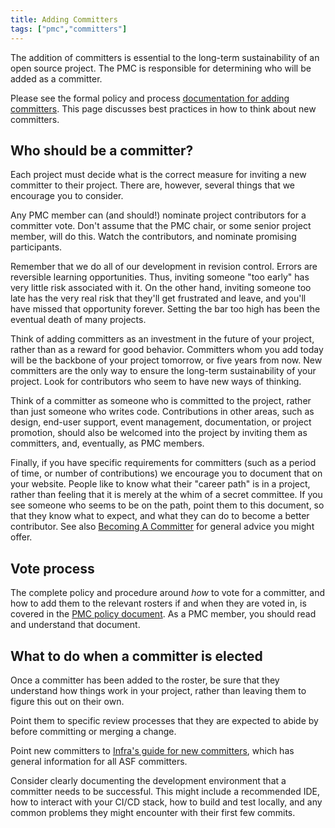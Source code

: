 ```yaml
---
title: Adding Committers
tags: ["pmc","committers"]
---
```


The addition of committers is essential to the long-term 
sustainability of an open source project. The PMC is responsible for
determining who will be added as a committer.

Please see the formal policy and process
[documentation for adding committers](https://www.apache.org/dev/pmc.html#committer-management). 
This page discusses best practices in how to think about new committers.

## Who should be a committer?

Each project must decide what is the correct measure for inviting a new
committer to their project. There are, however, several things that we
encourage you to consider.

Any PMC member can (and should!) nominate project contributors for a
committer vote. Don't assume that the PMC chair, or some senior project
member, will do this. Watch the contributors, and nominate promising
participants.

Remember that we do all of our development in revision control.
Errors are reversible learning opportunities. Thus, inviting someone
"too early" has very little risk associated with it. On the other hand,
inviting someone too late has the very real risk that they'll get
frustrated and leave, and you'll have missed that opportunity forever.
Setting the bar too high has been the eventual death of many projects.

Think of adding committers as an investment in the future of your
project, rather than as a reward for good behavior. Committers whom you
add today will be the backbone of your project tomorrow, or five years
from now. New committers are the only way to ensure the long-term
sustainability of your project. Look for contributors who seem to have
new ways of thinking.

Think of a committer as someone who is committed to the project, rather
than just someone who writes code. Contributions in other areas, such as
design, end-user support, event management, documentation, or project
promotion, should also be welcomed into the project by inviting them as 
committers, and, eventually, as PMC members.

Finally, if you have specific requirements for committers (such as a
period of time, or number of contributions) we encourage you to document
that on your website. People like to know what their "career path" is in
a project, rather than feeling that it is merely at the whim of a
secret committee. If you see someone who seems to be on the path, point
them to this document, so that they know what to expect, and what they
can do to become a better contributor. See also [Becoming A
Committer](https://community.apache.org/contributors/becomingacommitter.html)
for general advice you might offer.

## Vote process

The complete policy and procedure around *how* to vote for a committer,
and how to add them to the relevant rosters if and when they are voted
in, is covered in the [PMC policy
document](https://www.apache.org/dev/pmc.html#committer-management). As
a PMC member, you should read and understand that document.

## What to do when a committer is elected

Once a committer has been added to the roster, be sure that they
understand how things work in your project, rather than leaving them to
figure this out on their own.

Point them to specific review processes that they are expected to abide
by before committing or merging a change.

Point new committers to [Infra's guide for new
committers](https://infra.apache.org/new-committers-guide.html), which
has general information for all ASF committers.

Consider clearly documenting the development environment that a
committer needs to be successful. This might include a
recommended IDE, how to interact with your CI/CD stack, how to build and
test locally, and any common problems they might encounter with their
first few commits.
